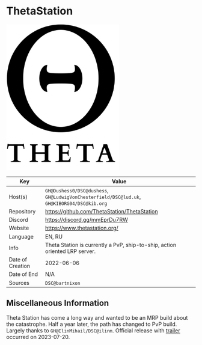 # ThetaStation

<img src="logo.png" width=300>

| Key  | Value |
| ------------- | ------------- |
| Host(s) | `GH@Dushess0/DSC@dushess`, `GH@LudwigVonChesterfield/DSC@lud.uk`, `GH@KIBORG04/DSC@kib.org`|
| Repository  | https://github.com/ThetaStation/ThetaStation |
| Discord  |  https://discord.gg/mmEprDu7RW  |
| Website | https://www.thetastation.org/ |
| Language | EN, RU |
| Info | Theta Station is currently a PvP, ship-to-ship, action oriented LRP server. |
| Date of Creation | 2022-06-06 |
| Date of End |  N/A |
| Sources | `DSC@bartnixon` |

## Miscellaneous Information

Theta Station has come a long way and wanted to be an MRP build about the catastrophe.
Half a year later, the path has changed to PvP build. Largely thanks to `GH@IlinMihail/DSC@ilinm`. Official release with [trailer](https://youtu.be/wMnPygVKjAs) occurred on 2023-07-20.
